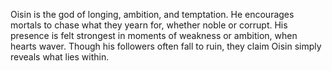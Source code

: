 Oisin is the god of longing, ambition, and temptation. He encourages mortals to chase what they yearn for, whether noble or corrupt. His presence is felt strongest in moments of weakness or ambition, when hearts waver. Though his followers often fall to ruin, they claim Oisin simply reveals what lies within.